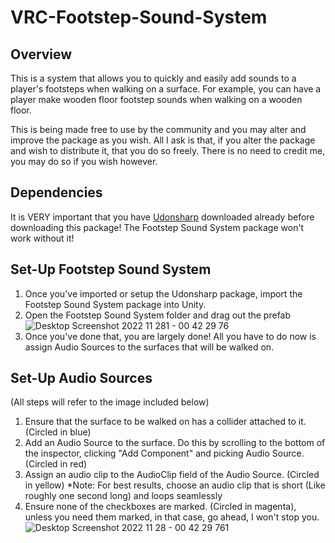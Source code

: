# VRC-Footstep-Sound-System

## Overview
This is a system that allows you to quickly and easily add sounds to a player's footsteps when walking on a surface. For example, you can have a player make wooden floor footstep sounds when walking on a wooden floor.

This is being made free to use by the community and you may alter and improve the package as you wish. All I ask is that, if you alter the package and wish to distribute it, that you do so freely. There is no need to credit me, you may do so if you wish however.


## Dependencies
It is VERY important that you have [Udonsharp](https://github.com/vrchat-community/UdonSharp) downloaded already before downloading this package! The Footstep Sound System package won't work without it!


## Set-Up Footstep Sound System
1. Once you've imported or setup the Udonsharp package, import the Footstep Sound System package into Unity.
2. Open the Footstep Sound System folder and drag out the prefab
![Desktop Screenshot 2022 11 281 - 00 42 29 76](https://user-images.githubusercontent.com/99851805/204312024-f144c8a8-2dea-4da7-b77a-bcd1b90ff944.png)
3. Once you've done that, you are largely done! All you have to do now is assign Audio Sources to the surfaces that will be walked on.


## Set-Up Audio Sources
(All steps will refer to the image included below)
1. Ensure that the surface to be walked on has a collider attached to it. (Circled in blue)
2. Add an Audio Source to the surface. Do this by scrolling to the bottom of the inspector, clicking "Add Component" and picking Audio Source. (Circled in red)
3. Assign an audio clip to the AudioClip field of the Audio Source. (Circled in yellow) *Note: For best results, choose an audio clip that is short (Like roughly one second long) and loops seamlessly
4. Ensure none of the checkboxes are marked. (Circled in magenta), unless you need them marked, in that case, go ahead, I won't stop you.
![Desktop Screenshot 2022 11 28 - 00 42 29 761](https://user-images.githubusercontent.com/99851805/204313923-472ffca8-7e8a-484b-be0c-e64d581e9a11.png)
